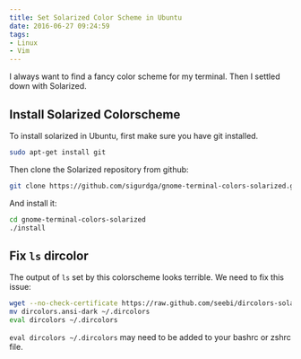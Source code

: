 ```yaml
---
title: Set Solarized Color Scheme in Ubuntu
date: 2016-06-27 09:24:59
tags:
- Linux
- Vim
---
```


I always want to find a fancy color scheme for my terminal. Then I settled down with Solarized.

## Install Solarized Colorscheme
To install solarized in Ubuntu, first make sure you have git installed.

```bash
sudo apt-get install git
```

Then clone the Solarized repository from github:

```bash
git clone https://github.com/sigurdga/gnome-terminal-colors-solarized.git
```

And install it:

```bash
cd gnome-terminal-colors-solarized
./install
```

## Fix `ls` dircolor
The output of `ls` set by this colorscheme looks terrible. We need to fix this issue:

```bash
wget --no-check-certificate https://raw.github.com/seebi/dircolors-solarized/master/dircolors.ansi-dark
mv dircolors.ansi-dark ~/.dircolors
eval dircolors ~/.dircolors
```

`eval dircolors ~/.dircolors` may need  to be added to your bashrc or zshrc file.